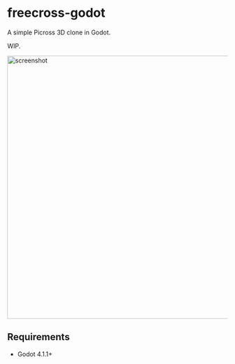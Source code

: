 # freecross-godot
A simple Picross 3D clone in Godot.

WIP.

<img src="https://github.com/innokentiyt/freecross-godot/assets/42739339/4418d98c-0299-4276-b370-073d1a31235b" alt="screenshot" width="600"/>

## Requirements
- Godot 4.1.1+
